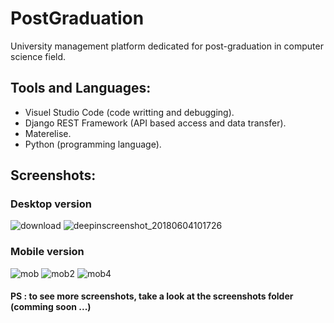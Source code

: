 # PostGraduation
University management platform dedicated for post-graduation in computer science field.
## Tools and Languages:
* Visuel Studio Code (code writting and debugging).
* Django REST Framework (API based access and data transfer).
* Materelise.
* Python (programming language).

## Screenshots: 
### Desktop version
![download](https://user-images.githubusercontent.com/24621701/41236113-2e8341be-6d88-11e8-96d9-b9f4196c499f.png)
![deepinscreenshot_20180604101726](https://user-images.githubusercontent.com/24621701/41236127-39c3058c-6d88-11e8-8613-d99957ca19ae.png)


### Mobile version
![mob](https://user-images.githubusercontent.com/24621701/41236538-4ac1ccbe-6d89-11e8-8392-0e8332d7668d.png)
![mob2](https://user-images.githubusercontent.com/24621701/41236541-4b9ced12-6d89-11e8-9b1f-ad450384ddf7.png)
![mob4](https://user-images.githubusercontent.com/24621701/41236543-4bff0240-6d89-11e8-98c9-9f209d3daddd.png)


#### PS : to see more screenshots, take a look at the screenshots folder (comming soon ...)
